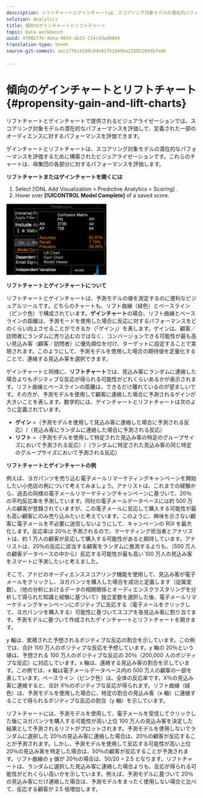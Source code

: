 ```yaml
---
description: リフトチャートとゲインチャートは、スコアリング対象モデルの潜在的パフォーマンスを評価するためのビジュアライゼーションで、オーディエンスの定義された部分に対するパフォーマンスを評価します。
solution: Analytics
title: 傾向のゲインチャートとリフトチャート
topic: Data workbench
uuid: 4f08277e-deea-48d3-ab15-214c43ad6664
translation-type: tm+mt
source-git-commit: aec1f7b14198cdde91f61d490a235022943bfedb

---
```



# 傾向のゲインチャートとリフトチャート{#propensity-gain-and-lift-charts}

リフトチャートとゲインチャートで提供されるビジュアライゼーションでは、スコアリング対象モデルの潜在的なパフォーマンスを評価して、定義された一部のオーディエンスに対するパフォーマンスを評価できます。

ゲインチャートとリフトチャートは、スコアリング対象モデルの潜在的なパフォーマンスを評価するために構築されたビジュアライゼーションです。これらのチャートは、母集団の各部分に対するパフォーマンスを評価します。

**リフトチャートまたはゲインチャートを開くには**

1. Select [!DNL Add Visualization > Predictive Analytics > Scoring] .
1. Hover over **[!UICONTROL Model Complete]** of a saved score.

![](assets/propensity_lift_gain_1.png)

**リフトチャートとゲインチャートについて**

リフトチャートとゲインチャートは、予測モデルの値を測定するのに便利なビジュアルツールです。どちらのチャートも、リフト曲線（緑色）とベースライン（ピンク色）で構成されています。**ゲインチャート**&#x200B;の場合、リフト曲線とベースラインの距離は、予測モードを使用した場合に反応に対するパフォーマンスをどのくらい向上させることができるか（「ゲイン」）を表します。ゲインは、顧客／訪問者にランダムに売り込むのではなく、コンバージョンできる可能性が最も高い見込み客（顧客／訪問者）に優先順位を付け、ターゲットに設定することで実現されます。このようにして、予測モデルを使用した場合の期待値を定量化することで、連絡する見込み客を選択できます。

ゲインチャートと同様に、**リフトチャート**&#x200B;では、見込み客にランダムに連絡した場合よりもポジティブな反応が得られる可能性がどれくらいあるかが表示されます。リフト曲線とベースラインの距離は、できるだけ離れているのが望ましいです。その方が、予測モデルを使用して顧客に連絡した場合に予測されるゲインが大きいことを表します。数学的には、ゲインチャートとリフトチャートは次のように定義されています。

* **ゲイン** =（予測モデルを使用して見込み客に連絡した場合に予測される反応）/（見込み客にランダムに連絡した場合に予測される反応）
* **リフト** =（予測モデルを使用して特定された見込み客の特定のグループサイズにおいて予測される反応）/（ランダムに特定された見込み客の同じ特定のグループサイズにおいて予測される反応）

**リフトチャートとゲインチャートの例**

例えば、ヨガパンツを売り込む電子メールリマーケティングキャンペーンを開始したい小売店の例について考えてみましょう。アナリストは、これまでの経験から、過去の同様の電子メールリマーケティングキャンペーンに基づいて、20％の平均反応率を予測しています。同社の電子メールデータベースには約 500 万人の顧客が登録されていますが、この電子メールに反応して購入する可能性が最も高い顧客にのみ売り込みたいと考えています。このように、興味を示さない顧客に電子メールを不必要に送信しないようにして、キャンペーンの ROI を最大化します。反応率は 20％と予測されるので、マーケティング担当者とアナリストは、約 1 万人の顧客が反応して購入する可能性があると期待しています。アナリストは、20％の反応に該当する顧客をランダムに推測するよりも、（500 万人の顧客データベースの中から）反応する可能性が最も高い 100 万人の見込み客をスマートに予測したいと考えました。

そこで、アドビのオーディエンススコアリング機能を使用して、見込み客が電子メールをクリックし、ヨガパンツを購入した場合を成功と定義します（従属変数）。（他の分析におけるデータの相関関係とオーディエンスクラスタリングを分析して得られた知識と経験に基づいて）独立変数を選択した後、電子メールリマーケティングキャンペーンにポジティブに反応する（電子メールをクリックして、ヨガパンツを購入する）可能性に基づいてスコアを各見込み客に割り当てます。予測モデルに基づいて作成されたゲインチャートとリフトチャートを開きます。

y 軸は、累積された予想されるポジティブな反応の割合を示しています。この例では、合計 100 万人のポジティブな反応を予想しています。y 軸の 20％という値は、予想される 100 万人のポジティブな反応の 20％（200,000 人のポジティブな反応）に対応しています。x 軸は、連絡する見込み客の割合を示しています。この例では、x 軸は電子メールデータベース内の 500 万人の顧客の一部を表しています。ベースライン（ピンク色）は、全体の反応率です。X％の見込み客に連絡すると、合計 X％のポジティブな反応が得られます。リフト曲線（緑色）は、予測モデルを使用した場合に、特定の割合の見込み客（x 軸）に連絡することで得られるポジティブな反応の割合（y 軸）を示しています。

リフトチャートには、予測モデルを使用して、電子メールを受信してクリックした後にヨガパンツを購入する可能性が高い上位 100 万人の見込み客を決定した結果として予測されるリフトがプロットされます。予測モデルを使用しないでランダムに選択した 20％の見込み客に連絡した場合は、20％の顧客が反応することが予測されます。しかし、予測モデルを使用して反応する可能性が高い上位 20％の見込み客を特定した場合は、50％の顧客が反応することが予測されます。リフト曲線の y 値が 20％の場合は、50/20 = 2.5 となります。リフトチャートは、ランダムに選択した見込み客に連絡した場合よりも、反応が得られる可能性がどれくらい高いかを示しています。例えば、予測モデルに基づいて 20％の見込み客にだけ連絡した場合は、予測モデルをまったく使用しない場合と比べて、反応する顧客が 2.5 倍増加します。
